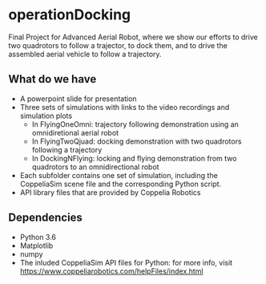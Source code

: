 # operationDocking
Final Project for Advanced Aerial Robot, where we show our efforts to drive two quadrotors to follow a trajector, to dock them, and to drive the assembled aerial vehicle to follow a trajectory.

## What do we have
- A powerpoint slide for presentation
- Three sets of simulations with links to the video recordings and simulation plots
  - In FlyingOneOmni: trajectory following demonstration using an omnidiretional aerial robot
  - In FlyingTwoQjuad: docking demonstration with two quadrotors following a trajectory
  - In DockingNFlying: locking and flying demonstration from two quadrotors to an omnidirectional robot
- Each subfolder contains one set of simulation, including the CoppeliaSim scene file and the corresponding Python script.
- API library files that are provided by Coppelia Robotics

## Dependencies
- Python 3.6
- Matplotlib
- numpy
- The inluded CoppeliaSim API files for Python: for more info, visit https://www.coppeliarobotics.com/helpFiles/index.html
